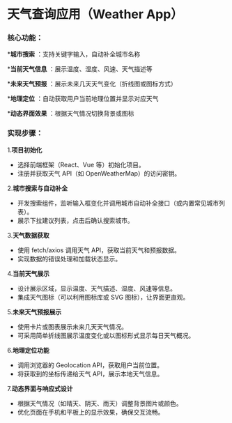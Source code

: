 
# 天气查询应用（Weather App）

### **核心功能：**

***城市搜索** ：支持关键字输入，自动补全城市名称

***当前天气信息** ：展示温度、湿度、风速、天气描述等

***未来天气预报** ：展示未来几天天气变化（折线图或图标方式）

***地理定位** ：自动获取用户当前地理位置并显示对应天气

***动态界面效果** ：根据天气情况切换背景或图标

### **实现步骤：**

1.**项目初始化**

* 选择前端框架（React、Vue 等）初始化项目。
* 注册并获取天气 API（如 OpenWeatherMap）的访问密钥。

2.**城市搜索与自动补全**

* 开发搜索组件，监听输入框变化并调用城市自动补全接口（或内置常见城市列表）。
* 展示下拉建议列表，点击后确认搜索城市。

3.**天气数据获取**

* 使用 fetch/axios 调用天气 API，获取当前天气和预报数据。
* 实现数据的错误处理和加载状态显示。

4.**当前天气展示**

* 设计展示区域，显示温度、天气描述、湿度、风速等信息。
* 集成天气图标（可以利用图标库或 SVG 图标），让界面更直观。

5.**未来天气预报展示**

* 使用卡片或图表展示未来几天天气情况。
* 可采用简单折线图展示温度变化或以图标形式显示每日天气概况。

6.**地理定位功能**

* 调用浏览器的 Geolocation API，获取用户当前位置。
* 将获取到的坐标传递给天气 API，展示本地天气信息。

7.**动态界面与响应式设计**

* 根据天气情况（如晴天、阴天、雨天）调整背景图片或颜色。
* 优化页面在手机和平板上的显示效果，确保交互流畅。
